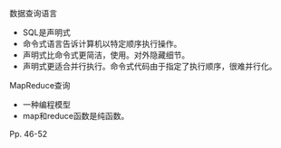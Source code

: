 数据查询语言

-   SQL是声明式
-   命令式语言告诉计算机以特定顺序执行操作。
-   声明式比命令式更简洁，使用。对外隐藏细节。
-   声明式更适合并行执行。命令式代码由于指定了执行顺序，很难并行化。

MapReduce查询

-   一种编程模型
-   map和reduce函数是纯函数。



Pp. 46-52